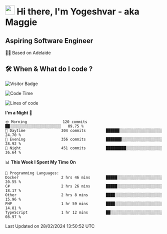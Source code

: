 <h1><img src="https://emojis.slackmojis.com/emojis/images/1531849430/4246/blob-sunglasses.gif?1531849430" width="30"/> Hi there, I'm Yogeshvar - aka Maggie</h1>

## Aspiring Software Engineer
🏂🏻  Based on Adelaide 

## 🛠 When & What do I code ?  

![Visitor Badge](https://visitor-badge.feriirawann.repl.co?username=yogeshvar&repo=yogeshvar&label=Visitors&style=plastic&color=%23457BFF&contentType=svg)

<!--START_SECTION:waka-->
![Code Time](http://img.shields.io/badge/Code%20Time-2%2C714%20hrs%2030%20mins-blue)

![Lines of code](https://img.shields.io/badge/From%20Hello%20World%20I%27ve%20Written-4.1%20million%20lines%20of%20code-blue)

**I'm a Night 🦉** 

```text
🌞 Morning                120 commits         ██░░░░░░░░░░░░░░░░░░░░░░░   09.75 % 
🌆 Daytime                304 commits         ██████░░░░░░░░░░░░░░░░░░░   24.70 % 
🌃 Evening                356 commits         ███████░░░░░░░░░░░░░░░░░░   28.92 % 
🌙 Night                  451 commits         █████████░░░░░░░░░░░░░░░░   36.64 % 
```


📊 **This Week I Spent My Time On** 

```text
💬 Programming Languages: 
Docker                   2 hrs 46 mins       █████░░░░░░░░░░░░░░░░░░░░   20.55 % 
C#                       2 hrs 26 mins       █████░░░░░░░░░░░░░░░░░░░░   18.17 % 
Other                    2 hrs 8 mins        ████░░░░░░░░░░░░░░░░░░░░░   15.96 % 
PHP                      1 hr 59 mins        ████░░░░░░░░░░░░░░░░░░░░░   14.81 % 
TypeScript               1 hr 12 mins        ██░░░░░░░░░░░░░░░░░░░░░░░   08.97 % 
```


 Last Updated on 28/02/2024 13:50:52 UTC
<!--END_SECTION:waka-->
